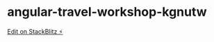# angular-travel-workshop-kgnutw

[Edit on StackBlitz ⚡️](https://stackblitz.com/edit/angular-travel-workshop-kgnutw)